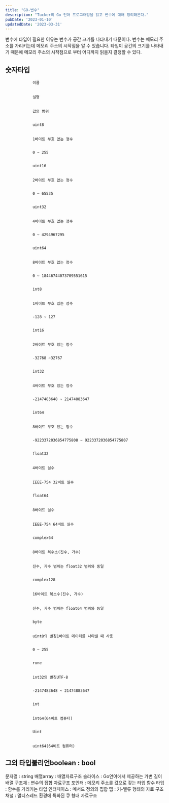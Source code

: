 ```yaml
---
title: "GO-변수"
description: "Tucker의 Go 언어 프로그래밍을 읽고 변수에 대해 정리해본다."
pubDate: '2023-01-10'
updatedDate: '2023-03-31'
---
```


변수에 타입이 필요한 이유는 변수가 공간 크기를 나타내기 때문이다. 변수는 메모리 주소를 가리키는데 메모리 주소의 시작점을 알 수 있습니다. 타입이 공간의 크기를 나타내기 때문에 메모리 주소의 시작점으로 부터 어디까지 읽을지 결정할 수 있다.

## 숫자타입
	
		
				이름
			
			
				설명
			
			
				값의 범위
			
		
				uint8
			
			
				1바이트 부호 없는 정수
			
			
				0 ~ 255
			
		
				uint16
			
			
				2바이트 부호 없는 정수
			
			
				0 ~ 65535
			
		
				uint32
			
			
				4바이트 부호 없는 정수
			
			
				0 ~ 4294967295
			
		
				uint64
			
			
				8바이트 부호 없는 정수
			
			
				0 ~ 18446744073709551615
			
		
				int8
			
			
				1바이트 부호 있는 정수
			
			
				-128 ~ 127
			
		
				int16
			
			
				2바이트 부호 있는 정수
			
			
				-32768 ~32767
			
		
				int32
			
			
				4바이트 부호 있는 정수
			
			
				-2147483648 ~ 21474883647
			
		
				int64
			
			
				8바이트 부호 있는 정수
			
			
				-9223372036854775808 ~ 9223372036854775807
			
		
				float32
			
			
				4바이트 실수
			
			
				IEEE-754 32비트 실수
			
		
				float64
			
			
				8바이트 실수
			
			
				IEEE-754 64비트 실수
			
		
				complex64
			
			
				8바이트 복수소(진수, 가수)
			
			
				진수, 가수 범위는 float32 범위와 동일
			
		
				complex128
			
			
				16바이트 복소수(진수, 가수)
			
			
				진수, 가수 범위는 float64 범위와 동일
			
		
				byte
			
			
				uint8의 별칭1바이트 데이터를 나타낼 때 사용
			
			
				0 ~ 255
			
		
				rune
			
			
				int32의 별칭UTF-8
			
			
				-2147483648 ~ 21474883647
			
		
				int
			
			
				int64(64비트 컴퓨터)
			
			
				Uint
			
			
				uint64(64비트 컴퓨터)
			
			
## 그외 타입불리언boolean : bool

문자열 : string
배열array : 배열자료구조
슬라이스 : Go언어에서 제공하는 가변 길이 배열
구조체 : 변수의 집합 자료구조
포인터 : 메모리 주소를 값으로 갖는 타입
함수 타입 : 함수를 가리키는 타입
인터페이스 : 메서드 정의의 집합
맵 : 키-벨류 형태의 자료 구조
채널 : 멀티스레드 환경에 특화된 큐 형태 자료구조